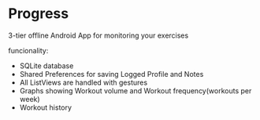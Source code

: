 # Progress
3-tier offline Android App for monitoring your exercises

funcionality:
- SQLite database
- Shared Preferences for saving Logged Profile and Notes
- All ListViews are handled with gestures
- Graphs showing Workout volume and Workout frequency(workouts per week)
- Workout history 
